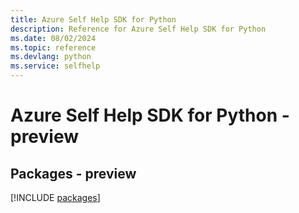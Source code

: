 ```yaml
---
title: Azure Self Help SDK for Python
description: Reference for Azure Self Help SDK for Python
ms.date: 08/02/2024
ms.topic: reference
ms.devlang: python
ms.service: selfhelp
---
```

# Azure Self Help SDK for Python - preview
## Packages - preview
[!INCLUDE [packages](self-help-index.md)]
